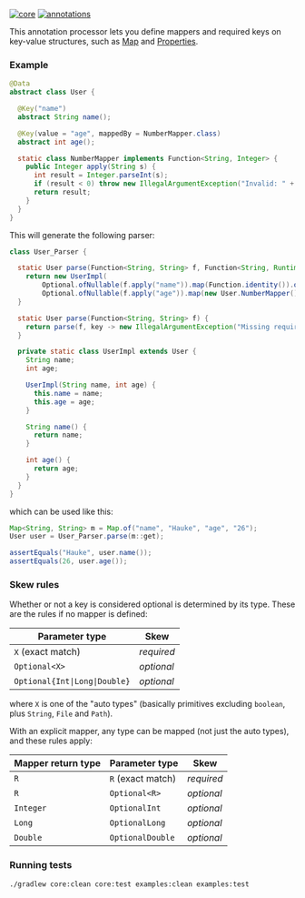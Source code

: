 [![core](https://maven-badges.herokuapp.com/maven-central/com.github.h908714124/javols/badge.svg?style=plastic&subject=javols)](https://maven-badges.herokuapp.com/maven-central/com.github.h908714124/javols)
[![annotations](https://maven-badges.herokuapp.com/maven-central/com.github.h908714124/javols-annotations/badge.svg?color=red&style=plastic&subject=javols-annotations)](https://maven-badges.herokuapp.com/maven-central/com.github.h908714124/javols-annotations)

This annotation processor lets you define
mappers and required keys on key-value
structures, such as
[Map](https://docs.oracle.com/javase/8/docs/api/java/util/Map.html) and
[Properties](https://docs.oracle.com/javase/8/docs/api/java/util/Properties.html).

### Example

````java
@Data
abstract class User {

  @Key("name")
  abstract String name();

  @Key(value = "age", mappedBy = NumberMapper.class)
  abstract int age();

  static class NumberMapper implements Function<String, Integer> {
    public Integer apply(String s) {
      int result = Integer.parseInt(s);
      if (result < 0) throw new IllegalArgumentException("Invalid: " + s);
      return result;
    }
  }
}
````

This will generate the following parser:

````java
class User_Parser {

  static User parse(Function<String, String> f, Function<String, RuntimeException> errMissing) {
    return new UserImpl(
        Optional.ofNullable(f.apply("name")).map(Function.identity()).orElseThrow(() -> errMissing.apply("name")),
        Optional.ofNullable(f.apply("age")).map(new User.NumberMapper()).orElseThrow(() -> errMissing.apply("age")));
  }

  static User parse(Function<String, String> f) {
    return parse(f, key -> new IllegalArgumentException("Missing required key: <" + key + ">"));
  }

  private static class UserImpl extends User {
    String name;
    int age;

    UserImpl(String name, int age) {
      this.name = name;
      this.age = age;
    }

    String name() {
      return name;
    }

    int age() {
      return age;
    }
  }
}
````

which can be used like this:

````java
Map<String, String> m = Map.of("name", "Hauke", "age", "26");
User user = User_Parser.parse(m::get);

assertEquals("Hauke", user.name());
assertEquals(26, user.age());
````

### Skew rules

Whether or not a key is considered optional is determined by its type.
These are the rules if no mapper is defined:

Parameter type                      | Skew
----------------------------------- | --------------------------------
`X` (exact match)                   | *required*
`Optional<X>`                       | *optional*
<code>Optional{Int&#124;Long&#124;Double}</code> | *optional*

where `X` is one of the "auto types" (basically primitives excluding `boolean`, plus `String`, `File` and `Path`).

With an explicit mapper, any type can be mapped (not just the auto types), and these rules apply:

Mapper return type      | Parameter type              | Skew
----------------------- | --------------------------- | ------------
`R`                     | `R` (exact match)           | *required*
`R`                     | `Optional<R>`               | *optional*
`Integer`               | `OptionalInt`               | *optional*
`Long`                  | `OptionalLong`              | *optional*
`Double`                | `OptionalDouble`            | *optional*

### Running tests

````sh
./gradlew core:clean core:test examples:clean examples:test
````


